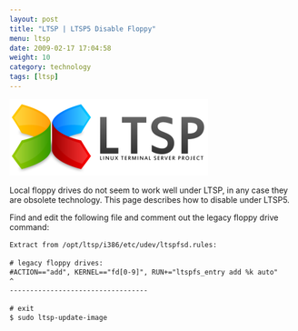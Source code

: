 ```yaml
---
layout: post
title: "LTSP | LTSP5 Disable Floppy"
menu: ltsp
date: 2009-02-17 17:04:58
weight: 10
category: technology
tags: [ltsp]
---
```


<img src="/assets/ltsp_logo.png" class="image-right" alt="LTSP">

Local floppy drives do not seem to work well under LTSP, in any case they are obsolete technology.  This page describes how to disable under LTSP5.

Find and edit the following file and comment out the legacy floppy drive command:

<!--more-->

    Extract from /opt/ltsp/i386/etc/udev/ltspfsd.rules:

    # legacy floppy drives:
    #ACTION=="add", KERNEL=="fd[0-9]", RUN+="ltspfs_entry add %k auto"
    ^
    ----------------------------------

    # exit
    $ sudo ltsp-update-image
